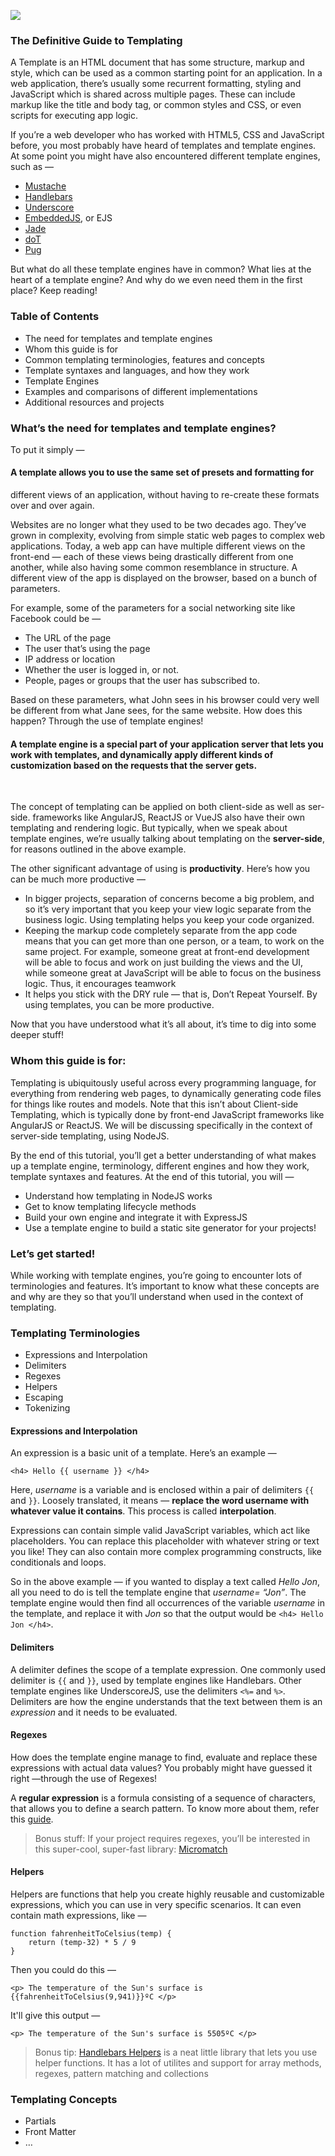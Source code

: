 ![](https://cdn-images-1.medium.com/max/2000/1*u85ztZQtwroYTMkvPLU90A.png)

### The Definitive Guide to Templating

A Template is an HTML document that has some structure, markup and style, which can
be used as a common starting point for an application. In a web application,
there’s usually some recurrent formatting, styling and JavaScript which is shared
across multiple pages. These can include markup like the title and body tag, or common
styles and CSS, or even scripts for executing app logic.

If you’re a web developer who has worked with HTML5, CSS and JavaScript before, you
most probably have heard of templates and template engines. At some point you might
have also encountered different template engines, such as —

* [Mustache](https://mustache.github.io/)
* [Handlebars](http://handlebarsjs.com/)
* [Underscore](https://underscorejs.org/)
* [EmbeddedJS](http://www.embeddedjs.com/), or EJS
* [Jade](http://jade-lang.com/)
* [doT](http://olado.github.io/doT/index.html)
* [Pug](https://pugjs.org/api/getting-started.html)

But what do all these template engines have in common? What lies at the heart of
a template engine? And why do we even need them in the first place? Keep
reading!

### Table of Contents

* The need for templates and template engines
* Whom this guide is for
* Common templating terminologies, features and concepts
* Template syntaxes and languages, and how they work
* Template Engines
* Examples and comparisons of different implementations
* Additional resources and projects

### What’s the need for templates and template engines?

To put it simply —

#### A template allows you to use the same set of presets and formatting for
different views of an application, without having to re-create these formats
over and over again.

Websites are no longer what they used to be two decades ago. They’ve grown in
complexity, evolving from simple static web pages to complex web applications.
Today, a web app can have multiple different views on the front-end — each of
these views being drastically different from one another, while also having some
common resemblance in structure. A different view of the app is displayed on the
browser, based on a bunch of parameters. 

For example, some of the parameters for a social networking site like Facebook
could be —

* The URL of the page
* The user that’s using the page
* IP address or location
* Whether the user is logged in, or not.
* People, pages or groups that the user has subscribed to.

Based on these parameters, what John sees in his browser could very well be
different from what Jane sees, for the same website. How does this happen?
Through the use of template engines!

#### A template engine is a special part of your application server that lets you work with templates, and dynamically apply different kinds of customization based on the requests that the server gets.

<br> 

The concept of templating can be applied on both client-side as well as
ser-side.  frameworks like AngularJS, ReactJS or VueJS also have their own
templating and rendering logic. But typically, when we speak about template
engines, we’re usually talking about templating on the **server-side**, for
reasons outlined in the above example.

The other significant advantage of using  is **productivity**. Here’s how you
can be much more productive —

* In bigger projects, separation of concerns become a big problem, and so it’s
very important that you keep your view logic separate from the business logic.
Using templating helps you keep your code organized.
* Keeping the markup code completely separate from the app code means that you can
get more than one person, or a team, to work on the same project. For example,
someone great at front-end development will be able to focus and work on just
building the views and the UI, while someone great at JavaScript will be able to
focus on the business logic. Thus, it encourages teamwork
* It helps you stick with the DRY rule — that is, Don’t Repeat Yourself. By using
templates, you can be more productive.

Now that you have understood what it’s all about, it’s time to dig into some
deeper stuff!

### Whom this guide is for: 

Templating is ubiquitously useful across every programming language, for
everything from rendering web pages, to dynamically generating code files for
things like routes and models. Note that this isn’t about Client-side
Templating, which is typically done by front-end JavaScript frameworks like
AngularJS or ReactJS. We will be discussing specifically in the context of
server-side templating, using NodeJS.

By the end of this tutorial, you’ll get a better understanding of what makes up
a template engine, terminology, different engines and how they work, template
syntaxes and features. At the end of this tutorial, you will —

* Understand how templating in NodeJS works
* Get to know templating lifecycle methods
* Build your own engine and integrate it with ExpressJS
* Use a template engine to build a static site generator for your projects!

### Let’s get started!

While working with template engines, you’re going to encounter lots of
terminologies and features. It’s important to know what these concepts are and
why are they  so that you’ll understand when used in the context of templating.

### Templating Terminologies

* Expressions and Interpolation
* Delimiters
* Regexes
* Helpers
* Escaping 
* Tokenizing

#### Expressions and Interpolation

An expression is a basic unit of a template. Here’s an example —

    <h4> Hello {{ username }} </h4>

Here, *username* is a variable and is enclosed within a pair of delimiters `{{` and `}}`.
Loosely translated, it means — **replace the word username with whatever value it contains**. This process is called **interpolation**.

Expressions can contain simple valid JavaScript variables, which act like placeholders. 
You can replace this placeholder with whatever string or text you like! 
They can also contain more complex programming constructs, like conditionals and loops.

So in the above example — if you wanted to display a text called *Hello Jon*,
all you need to do is tell the template engine that *username= “Jon”*. The
template engine would then find all occurrences of the variable *username* in
the template, and replace it with *Jon* so that the output would be `<h4> Hello Jon </h4>`.

#### Delimiters

A delimiter defines the scope of a template expression. One commonly used
delimiter is `{{` and `}}`, used by template engines like Handlebars. Other
template engines like UnderscoreJS, use the delimiters  `<%=` and `%>`. Delimiters are how the
engine understands that the text between them is an *expression* and it needs to
be evaluated.

#### Regexes

How does the template engine manage to find, evaluate and replace these
expressions with actual data values? You probably might have guessed it right
—through the use of Regexes! 

A **regular expression** is a formula consisting of a sequence of characters,
that allows you to define a search pattern. To know more about them, refer this
[guide](https://guide.freecodecamp.org/javascript/regular-expressions-reference/).

> Bonus stuff: If your project requires regexes, you’ll be interested in
> this super-cool, super-fast library: [Micromatch](https://github.com/micromatch/micromatch)

#### Helpers

Helpers are functions that help you create highly reusable and customizable
expressions, which you can use in very specific scenarios. It can even contain
math expressions, like —

    function fahrenheitToCelsius(temp) {
        return (temp-32) * 5 / 9
    }

Then you could do this —

    <p> The temperature of the Sun's surface is {{fahrenheitToCelsius(9,941)}}ºC </p>

It'll give this output —

    <p> The temperature of the Sun's surface is 5505ºC </p>
    
> Bonus tip: [Handlebars Helpers](https://medium.com/r/?url=https%3A%2F%2Fgithub.com%2Fhelpers%2Fhandlebars-helpers) is a neat little library that lets you use helper functions.
> It has a lot of utilites and support for array methods, regexes, pattern matching and collections

### Templating Concepts

* Partials
* Front Matter
* …
